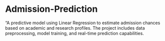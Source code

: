 # Admission-Prediction
“A predictive model using Linear Regression to estimate admission chances based on academic and research profiles. The project includes data preprocessing, model training, and real-time prediction capabilities.
